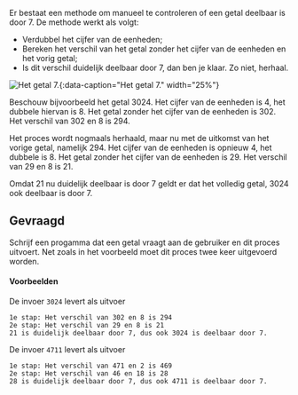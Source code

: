 Er bestaat een methode om manueel te controleren of een getal deelbaar is door 7. De methode werkt als volgt:

- Verdubbel het cijfer van de eenheden;
- Bereken het verschil van het getal zonder het cijfer van de eenheden en het vorig getal;
- Is dit verschil duidelijk deelbaar door 7, dan ben je klaar. Zo niet, herhaal.

![Het getal 7.](media/alejandro-barba.jpg "Foto door Alejandro Barba op Unsplash."){:data-caption="Het getal 7." width="25%"}

Beschouw bijvoorbeeld het getal 3024. Het cijfer van de eenheden is 4, het dubbele hiervan is 8. Het getal zonder het cijfer van de eenheden is 302. Het verschil van 302 en 8 is 294.

Het proces wordt nogmaals herhaald, maar nu met de uitkomst van het vorige getal, namelijk 294. Het cijfer van de eenheden is opnieuw 4, het dubbele is 8. Het getal zonder het cijfer van de eenheden is 29. Het verschil van 29 en 8 is 21. 

Omdat 21 nu duidelijk deelbaar is door 7 geldt er dat het volledig getal, 3024 ook deelbaar is door 7.

## Gevraagd
Schrijf een progamma dat een getal vraagt aan de gebruiker en dit proces uitvoert. Net zoals in het voorbeeld moet dit proces twee keer uitgevoerd worden.

#### Voorbeelden
De invoer `3024` levert als uitvoer
```
1e stap: Het verschil van 302 en 8 is 294
2e stap: Het verschil van 29 en 8 is 21
21 is duidelijk deelbaar door 7, dus ook 3024 is deelbaar door 7.
```

De invoer `4711` levert als uitvoer
```
1e stap: Het verschil van 471 en 2 is 469
2e stap: Het verschil van 46 en 18 is 28
28 is duidelijk deelbaar door 7, dus ook 4711 is deelbaar door 7.
```
